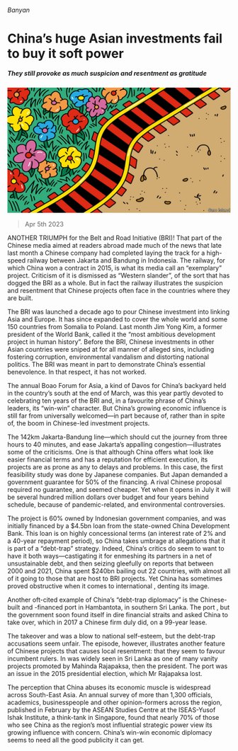 ###### Banyan

# China’s huge Asian investments fail to buy it soft power 

##### They still provoke as much suspicion and resentment as gratitude 

![image](images/20230408_ASD001.jpg) 

> Apr 5th 2023 

ANOTHER TRIUMPH for the Belt and Road Initiative (BRI)! That part of the Chinese media aimed at readers abroad made much of the news that late last month a Chinese company had completed laying the track for a high-speed railway between Jakarta and Bandung in Indonesia. The railway, for which China won a contract in 2015, is what its media call an “exemplary” project. Criticism of it is dismissed as “Western slander”, of the sort that has dogged the BRI as a whole. But in fact the railway illustrates the suspicion and resentment that Chinese projects often face in the countries where they are built.

The BRI was launched a decade ago to pour Chinese investment into  linking Asia and Europe. It has since expanded to cover the whole world and some 150 countries from Somalia to Poland. Last month Jim Yong Kim, a former president of the World Bank, called it the “most ambitious development project in human history”. Before the BRI, Chinese investments in other Asian countries were sniped at for all manner of alleged sins, including fostering corruption, environmental vandalism and distorting national politics. The BRI was meant in part to demonstrate China’s essential benevolence. In that respect, it has not worked.

The annual Boao Forum for Asia, a kind of Davos for China’s backyard held in the country’s south at the end of March, was this year partly devoted to celebrating ten years of the BRI and, in a favourite phrase of China’s leaders, its “win-win” character. But China’s growing economic influence is still far from universally welcomed—in part because of, rather than in spite of, the boom in Chinese-led investment projects. 

The 142km Jakarta-Bandung line—which should cut the journey from three hours to 40 minutes, and ease Jakarta’s appalling congestion—illustrates some of the criticisms. One is that although China offers what look like easier financial terms and has a reputation for efficient execution, its projects are as prone as any to delays and problems. In this case, the first feasibility study was done by Japanese companies. But Japan demanded a government guarantee for 50% of the financing. A rival Chinese proposal required no guarantee, and seemed cheaper. Yet when it opens in July it will be several hundred million dollars over budget and four years behind schedule, because of pandemic-related,  and environmental controversies.

The project is 60% owned by Indonesian government companies, and was initially financed by a $4.5bn loan from the state-owned China Development Bank. This loan is on highly concessional terms (an interest rate of 2% and a 40-year repayment period), so China takes umbrage at allegations that it is part of a “debt-trap” strategy. Indeed, China’s critics do seem to want to have it both ways—castigating it for enmeshing its partners in a net of unsustainable debt, and then seizing gleefully on reports that between 2000 and 2021, China spent $240bn bailing out 22 countries, with almost all of it going to those that are host to BRI projects. Yet China has sometimes proved obstructive when it comes to international , denting its image.

Another oft-cited example of China’s “debt-trap diplomacy” is the Chinese-built and -financed port in Hambantota, in southern Sri Lanka. The port , but the government soon found itself in dire financial straits and asked China to take over, which in 2017 a Chinese firm duly did, on a 99-year lease. 

The takeover  and was a blow to national self-esteem, but the debt-trap accusations seem unfair. The episode, however, illustrates another feature of Chinese projects that causes local resentment: that they seem to favour incumbent rulers. In was widely seen in Sri Lanka as one of many vanity projects promoted by Mahinda Rajapaksa, then the president. The port was an issue in the 2015 presidential election, which Mr Rajapaksa lost.

The perception that China abuses its economic muscle is widespread across South-East Asia. An annual survey of more than 1,300 officials, academics, businesspeople and other opinion-formers across the region, published in February by the ASEAN Studies Centre at the ISEAS-Yusof Ishak Institute, a think-tank in Singapore, found that nearly 70% of those who see China as the region’s most influential strategic power view its growing influence with concern. China’s win-win economic diplomacy seems to need all the good publicity it can get.






